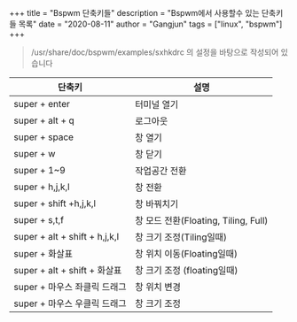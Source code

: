 +++
title = "Bspwm 단축키들"
description = "Bspwm에서 사용할수 있는 단축키들 목록"
date = "2020-08-11" 
author = "Gangjun"
tags = ["linux", "bspwm"]
+++

> /usr/share/doc/bspwm/examples/sxhkdrc 의 설정을 바탕으로 작성되어 있습니다

| 단축키                        | 설명                                 |
|-------------------------------|--------------------------------------|
| super + enter                 | 터미널 열기                          |
| super + alt + q               | 로그아웃                             |
| super + space                 | 창 열기                              |
| super + w                     | 창 닫기                              |
| super + 1~9                   | 작업공간 전환                        |
| super + h,j,k,l               | 창 전환                              |
| super + shift +h,j,k,l        | 창 바꿔치기                          |
| super + s,t,f                 | 창 모드 전환(Floating, Tiling, Full) |
| super + alt + shift + h,j,k,l | 창 크기 조정(Tiling일때)             |
| super + 화살표                | 창 위치 이동(Floating일때)           |
| super + alt + shift + 화살표  | 창 크기 조정 (floating일때)          |
| super + 마우스 좌클릭 드래그  | 창 위치 변경                         |
| super + 마우스 우클릭 드래그  | 창 크기 조정                         |



